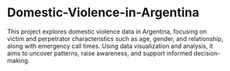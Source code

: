 # Domestic-Violence-in-Argentina
This project explores domestic violence data in Argentina, focusing on victim and perpetrator characteristics such as age, gender, and relationship, along with emergency call times. Using data visualization and analysis, it aims to uncover patterns, raise awareness, and support informed decision-making.
